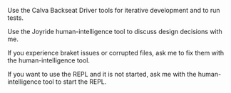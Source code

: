 Use the Calva Backseat Driver tools for iterative development and to run tests.

Use the Joyride human-intelligence tool to discuss design decisions with me.

If you experience braket issues or corrupted files, ask me to fix them with the human-intelligence tool.

If you want to use the REPL and it is not started, ask me with the human-intelligence tool to start the REPL.

